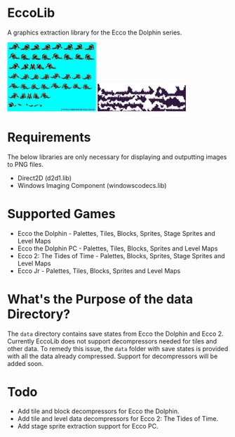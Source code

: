 # EccoLib

A graphics extraction library for the Ecco the Dolphin series.

<img src="https://raw.githubusercontent.com/JohnnyLdeAlba/ecco-lib/main/vortex-hybrid.png" alt="" style="width: 40%;" /> <img src="https://raw.githubusercontent.com/JohnnyLdeAlba/ecco-lib/main/deep-ridge.png" alt="" style="width: 40%;" />


# Requirements

The below libraries are only necessary for displaying and outputting images to PNG files.

- Direct2D (d2d1.lib)
- Windows Imaging Component (windowscodecs.lib)

# Supported Games

- Ecco the Dolphin - Palettes, Tiles, Blocks, Sprites, Stage Sprites and Level Maps
- Ecco the Dolphin PC - Palettes, Tiles, Blocks, Sprites and Level Maps
- Ecco 2: The Tides of Time - Palettes, Blocks, Sprites, Stage Sprites and Level Maps
- Ecco Jr - Palettes, Tiles, Blocks, Sprites and Level Maps

# What's the Purpose of the data Directory?

The `data` directory contains save states from Ecco the Dolphin and Ecco 2.
Currently EccoLib does not support decompressors needed for tiles and other data.
To remedy this issue, the `data` folder with save states is provided with all
the data already compressed. Support for decompressors will be added soon.

# Todo

- Add tile and block decompressors for Ecco the Dolphin.
- Add tile and level data decompressors for Ecco 2: The Tides of Time.
- Add stage sprite extraction support for Ecco PC.
